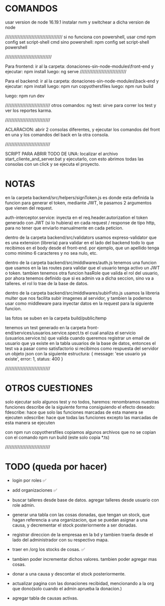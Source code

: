 # COMANDOS
usar version de node  16.19.1
instalar nvm y switchear a dicha version de node

/////////////////////////////////////
si no funciona con powershell, usar cmd 
    npm config set script-shell cmd
sino powershell:
        npm config set script-shell powershell

//////////////////////////////

Para frontend:
ir al la carpeta: donaciones-sin-node-modules\front-end y ejecutar:
        npm install
luego:
        ng serve
//////////////////////////////


Para el backend:
ir al la carpeta: donaciones-sin-node-modules\back-end y ejecutar:
          npm install
luego:
          npm run copyothersfiles
luego:
          npm run build

luego:
          npm run dev

/////////////////////////////
otros comandos: 
          ng test: sirve para correr los test y ver los reportes karma.

/////////////////////////////

ACLARACION: abrir 2 consolas diferentes, y ejecutar los comandos del front en una y los comandos del back en la otra consola.



/////////////////////////////

SCRIPT PARA ABRIR TODO DE UNA: 
localizar el archivo start_cliente_and_server.bat y ejecutarlo, con esto abrimos todas las consolas con un click y se ejecuta el proyecto.


# NOTAS 

en la carpeta backend/src/helpers/signToken.js es donde esta definida la funcion para generar el token, mediante JWT, le pasamos 2 argumentos que vienen del request.

auth-interceptor.service: inyecta en el req.header.autorization el token generado con JWT (si lo hubiera) en cada request / response de tipo http, para no tener que enviarlo manualmente en cada peticion. 

dentro de la carpeta backend/src/validators usamos express-validator que es una extension (libreria) para validar en el lado del backend todo lo que recibimos en el body desde el front-end. por ejemplo, que un apellido tenga como minimo 6 caracteres y no sea nulo, etc.

dentro de la carpeta backend/src/middlwares/auth.js tenemos una funcion que usamos en la las routes para validar que el usuario tenga activo un JWT o token. tambien tenemos otra funcion hasRole que valida el rol del usuario, por ahora tenemos definido que si es admin va a dicha seccion, sino va a talleres. el rol lo trae de la base de datos.

dentro de la carpeta backend/src/middlwares/subirFoto.js usamos la libreria multer que nos facilita subir imagenes al servidor, y tambien la podemos usar como middleware para inyectar datos en la request para la siguiente funcion.

las fotos se suben en la carpeta build/public/temp


tenemos un test generado en la carpeta front-end/services/usuarios.service.spect.ts el cual analiza el servicio (usuarios.service.ts)  que valida cuando queremos registrar un email de usuario que ya existe en la tabla usuarios de la base de datos, entonces el test va a pasar como satisfactorio si recibimos como respuesta del servidor un objeto json con la siguiente estructura:
{ message: 'ese usuario ya existe', error: 1, status: 400 }




/////////////////////////////

# OTROS CUESTIONES
solo ejecutar solo algunos test y no todos, haremos:
renombramos nuestras funciones describe de la siguiente forma consiguiendo el efecto deseado:
     fdescribe: hace que solo las funciones marcadas de esta manera se ejecuten
     xdescribe: hace que todas las funciones excepto las marcadas de esta manera se ejecuten

con npm run copyothersfiles copiamos algunos archivos que no se copian con el comando npm run build (este solo copia *.ts)


/////////////////////////////

# TODO (queda por hacer)

* login por roles ✅
* add organizaciones ✅
* buscar talleres desde base de datos. agregar talleres desde usuario con role admin. 
* generar una tabla con las cosas donadas, que tengan un stock, que hagan referencia a una organizacion, que se puedan asignar a una causa, y decrementar el stock posteriormente a ser donadas.
* registrar direccion de la empresaa en la bd y tambien traerla desde el lado del administrador con su respectivo mapa.

* traer en /org los stocks de cosas. ✅
* tambien poder incrementar dichos valores. tambien poder agregar mas cosas.
* donar a una causa y descontar el stock posteriormente.
* actualizar pagina con las donaciones recibidad, mencionando a la org que dono(solo cuando el admin aprueba la donacion.)
* agregar tabla de causas activas.